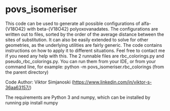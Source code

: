 # povs_isomeriser
This code can be used to generate all possible configurations of alfa-{V18O42} with beta-{V18O42} polyoxovanadates. The configurations are written out to files, sorted by the order of the average distance between the sites of substitution.   It can also be easily extended to solve for other geometries, as the underlying utilities are fairly generic. The code contains instructions on how to apply it to different situations. Feel free to contact me if you need any help with this.
The 2 runnable files are rbc_colorings.py and pseudo_rbc_colorings.py. You can run them from your IDE, or from your command line, for example:
python -m povs_isomeriser.rbc_colorings
(from the parent directory)

Code Author: Viktor Simjanoski (https://www.linkedin.com/in/viktor-s-36aa63157/)

The requirements are Python 3 and numpy, which can be installed by running pip install numpy
